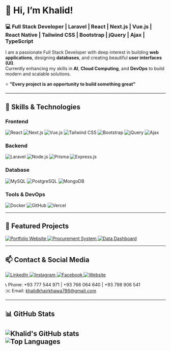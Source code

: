 # 👋 Hi, I’m Khalid!

### 💻 Full Stack Developer | Laravel | React | Next.js | Vue.js | React Native | Tailwind CSS | Bootstrap | jQuery | Ajax | TypeScript

I am a passionate Full Stack Developer with deep interest in building **web applications**, designing **databases**, and creating beautiful **user interfaces (UI)**.  
Currently enhancing my skills in **AI**, **Cloud Computing**, and **DevOps** to build modern and scalable solutions.

⭐ **"Every project is an opportunity to build something great"**

---

## 🚀 Skills & Technologies

### Frontend
<p>
<img alt="React" src="https://img.shields.io/badge/React-61DAFB?style=for-the-badge&logo=react&logoColor=black" />
<img alt="Next.js" src="https://img.shields.io/badge/Next.js-000000?style=for-the-badge&logo=next.js&logoColor=white" />
<img alt="Vue.js" src="https://img.shields.io/badge/Vue.js-4FC08D?style=for-the-badge&logo=vue.js&logoColor=white" />
<img alt="Tailwind CSS" src="https://img.shields.io/badge/Tailwind_CSS-38B2AC?style=for-the-badge&logo=tailwind-css&logoColor=white" />
<img alt="Bootstrap" src="https://img.shields.io/badge/Bootstrap-7952B3?style=for-the-badge&logo=bootstrap&logoColor=white" />
<img alt="jQuery" src="https://img.shields.io/badge/jQuery-0769AD?style=for-the-badge&logo=jquery&logoColor=white" />
<img alt="Ajax" src="https://img.shields.io/badge/Ajax-0078FF?style=for-the-badge&logo=ajax&logoColor=white" />
</p>

### Backend
<p>
<img alt="Laravel" src="https://img.shields.io/badge/Laravel-F05340?style=for-the-badge&logo=laravel&logoColor=white" />
<img alt="Node.js" src="https://img.shields.io/badge/Node.js-339933?style=for-the-badge&logo=node.js&logoColor=white" />
<img alt="Prisma" src="https://img.shields.io/badge/Prisma-0C344B?style=for-the-badge&logo=prisma&logoColor=white" />
<img alt="Express.js" src="https://img.shields.io/badge/Express.js-000000?style=for-the-badge&logo=express&logoColor=white" />
</p>

### Database
<p>
<img alt="MySQL" src="https://img.shields.io/badge/MySQL-4479A1?style=for-the-badge&logo=mysql&logoColor=white" />
<img alt="PostgreSQL" src="https://img.shields.io/badge/PostgreSQL-316192?style=for-the-badge&logo=postgresql&logoColor=white" />
<img alt="MongoDB" src="https://img.shields.io/badge/MongoDB-47A248?style=for-the-badge&logo=mongodb&logoColor=white" />
</p>

### Tools & DevOps
<p>
<img alt="Docker" src="https://img.shields.io/badge/Docker-2496ED?style=for-the-badge&logo=docker&logoColor=white" />
<img alt="GitHub" src="https://img.shields.io/badge/GitHub-181717?style=for-the-badge&logo=github&logoColor=white" />
<img alt="Vercel" src="https://img.shields.io/badge/Vercel-000000?style=for-the-badge&logo=vercel&logoColor=white" />
</p>

---

## 🧩 Featured Projects

<div>
  <a href="https://protfolio-one-ruby.vercel.app/" target="_blank">
    <img alt="Portfolio Website" src="https://img.shields.io/badge/Portfolio-Next.js_Tailwind-blue?style=for-the-badge&logo=next.js&logoColor=white" />
  </a>
  <a href="https://github.com/khalidkhairkhawa/procurement-system" target="_blank">
    <img alt="Procurement System" src="https://img.shields.io/badge/Procurement_System-Next.js-green?style=for-the-badge&logo=next.js&logoColor=white" />
  </a>
  <a href="https://github.com/khalidkhairkhawa/dashboard" target="_blank">
    <img alt="Data Dashboard" src="https://img.shields.io/badge/Data_Dashboard-Next.js_Prism-red?style=for-the-badge&logo=next.js&logoColor=white" />
  </a>
</div>

---

## 📫 Contact & Social Media

<p>
<a href="https://www.linkedin.com/in/khalid-khairkhawa-025a8b274?utm_source=share&utm_campaign=share_via&utm_content=profile&utm_medium=android_app" target="_blank">
<img alt="LinkedIn" src="https://img.shields.io/badge/LinkedIn-0077B5?style=for-the-badge&logo=linkedin&logoColor=white" />
</a>
<a href="https://www.instagram.com/khalidkhairkhawa786?igsh=MTZpMW1vYmdzZ2dkbg==" target="_blank">
<img alt="Instagram" src="https://img.shields.io/badge/Instagram-E4405F?style=for-the-badge&logo=instagram&logoColor=white" />
</a>
<a href="https://www.facebook.com/share/17YU1EwNDs/" target="_blank">
<img alt="Facebook" src="https://img.shields.io/badge/Facebook-1877F2?style=for-the-badge&logo=facebook&logoColor=white" />
</a>
<a href="https://protfolio-one-ruby.vercel.app/" target="_blank">
<img alt="Website" src="https://img.shields.io/badge/Website-6e5494?style=for-the-badge&logo=google-chrome&logoColor=white" />
</a>
</p>

📞 Phone: +93 777 544 971 | +93 766 064 640 | +93 798 906 541  
✉️ Email: [khalidkhairkhawa786@gmail.com](mailto:khalidkhairkhawa786@gmail.com)

---

## 📊 GitHub Stats

![Khalid's GitHub stats](https://github-readme-streak-stats.herokuapp.com?user=khalidkhairkhawa&theme=radical&hide_border=false)  
![Top Languages](https://github-readme-stats.vercel.app/api/top-langs/?username=khalidkhairkhawa&layout=compact&theme=radical)
---
